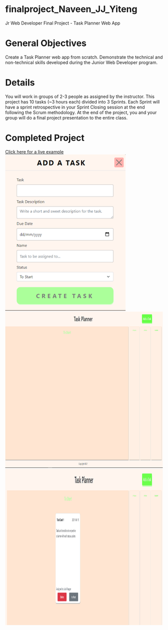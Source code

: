 # finalproject_Naveen_JJ_Yiteng
Jr Web Developer Final Project - Task Planner Web App

# General Objectives
Create a Task Planner web app from scratch.
Demonstrate the technical and non-technical skills developed during the Junior Web Developer program.

# Details
You will work in groups of 2-3 people as assigned by the instructor.
This project has 10 tasks (~3 hours each) divided into 3 Sprints.
Each Sprint will have a sprint retrospective in your Sprint Closing session at the end following the Scrum methodology.
At the end of the project, you and your group will do a final project presentation to the entire class.

# Completed Project
[Click here for a live example](https://jwd005.github.io/finalproject_Naveen_JJ_Yiteng/)
<img src="modalForm.PNG" height = "500"/>
<img src="task.PNG" height = "500"/>
<img src="1.PNG" height = "500"/>


